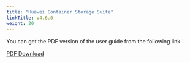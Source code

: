 ```yaml
---
title: "Huawei Container Storage Suite"
linkTitle: v4.6.0
weight: 20
---
```


You can get the PDF version of the user guide from the following link：

<a class="btn btn-lg btn-secondary me-3 mb-4" href="https://github.com/Huawei/eSDK_K8S_Plugin/blob/v4.6/docs/eSDK%20Huawei%20Storage%20Kubernetes%20CSI%20Plugins%20V4.6.0%20User%20Guide%2002.pdf">
  PDF Download <i class="fa-solid fa-file-pdf"></i>
</a>
